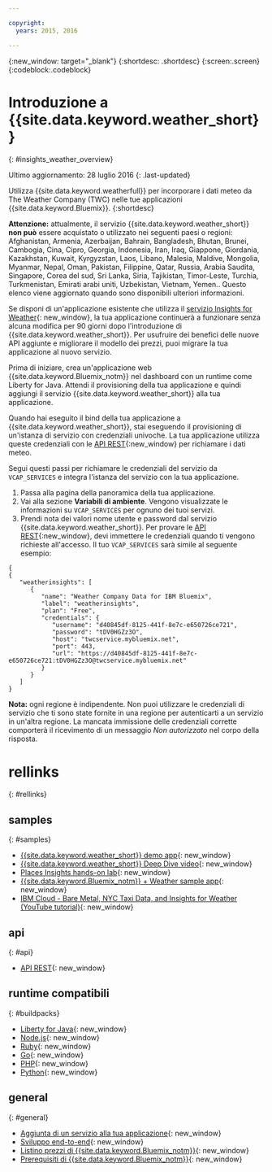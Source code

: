 ```yaml
---

copyright:
  years: 2015, 2016

---
```


{:new_window: target="_blank"}
{:shortdesc: .shortdesc}
{:screen:.screen}
{:codeblock:.codeblock}

# Introduzione a {{site.data.keyword.weather_short}}
{: #insights_weather_overview}

Ultimo aggiornamento: 28 luglio 2016
{: .last-updated}

Utilizza {{site.data.keyword.weatherfull}} per incorporare i dati meteo da
The Weather Company (TWC) nelle tue applicazioni {{site.data.keyword.Bluemix}}.
{:shortdesc}

**Attenzione:** attualmente, il servizio {{site.data.keyword.weather_short}} **non può** essere acquistato o
utilizzato nei seguenti paesi o regioni: Afghanistan, Armenia, Azerbaijan,
Bahrain, Bangladesh, Bhutan, Brunei, Cambogia, Cina, Cipro, Georgia,
Indonesia, Iran, Iraq, Giappone, Giordania, Kazakhstan, Kuwait, Kyrgyzstan, Laos,
Libano, Malesia, Maldive, Mongolia, Myanmar, Nepal, Oman, Pakistan, Filippine,
Qatar, Russia, Arabia Saudita, Singapore, Corea del sud, Sri Lanka, Siria,
Tajikistan, Timor-Leste, Turchia, Turkmenistan, Emirati arabi uniti,
Uzbekistan, Vietnam, Yemen.. Questo elenco viene aggiornato quando sono disponibili ulteriori informazioni.

Se disponi di un'applicazione esistente che utilizza il
[servizio Insights for Weather](https://console.{DomainName}/docs/services/InsightsWeather/index.html){: new_window},
la tua applicazione continuerà a funzionare senza alcuna modifica per 90 giorni dopo l'introduzione di
{{site.data.keyword.weather_short}}. Per usufruire dei benefici delle nuove API aggiunte
e migliorare il modello dei prezzi, puoi migrare la tua applicazione al nuovo servizio. 

Prima di iniziare, crea un'applicazione web {{site.data.keyword.Bluemix_notm}} nel dashboard
con un runtime come Liberty for Java. Attendi il provisioning della tua applicazione e quindi
aggiungi il servizio {{site.data.keyword.weather_short}} alla tua applicazione.

Quando hai eseguito il bind della tua applicazione a {{site.data.keyword.weather_short}}, stai eseguendo il provisioning di un'istanza di servizio
con credenziali univoche. La tua applicazione utilizza queste credenziali con le
[API REST](https://twcservice.{APPDomain}/rest-api/){:new_window} per richiamare i dati meteo.

Segui questi passi per richiamare le credenziali del servizio da `VCAP_SERVICES`
e integra l'istanza del servizio con la tua applicazione.

1. Passa alla pagina della panoramica della tua applicazione.
2. Vai alla sezione **Variabili di ambiente**. Vengono visualizzate le informazioni su `VCAP_SERVICES` per ognuno dei tuoi servizi.
3. Prendi nota dei valori nome utente e password dal servizio {{site.data.keyword.weather_short}}.
Per provare le [API REST](https://twcservice.{APPDomain}/rest-api/){:new_window},
devi immettere le credenziali quando ti vengono richieste all'accesso.
Il tuo `VCAP_SERVICES` sarà simile al seguente esempio:

```
{
{
   "weatherinsights": [
      {
         "name": "Weather Company Data for IBM Bluemix",
         "label": "weatherinsights",
         "plan": "Free",
         "credentials": {
            "username": "d40845df-8125-441f-8e7c-e650726ce721",
            "password": "tDV0HGZz3O",
            "host": "twcservice.mybluemix.net",
            "port": 443,
            "url": "https://d40845df-8125-441f-8e7c-e650726ce721:tDV0HGZz3O@twcservice.mybluemix.net"
         }
      }
   ]
}
```

**Nota:** ogni regione è indipendente. Non puoi utilizzare le credenziali di servizio
che ti sono state fornite in una regione per autenticarti a un servizio in un'altra regione.
La mancata immissione delle credenziali corrette comporterà il ricevimento di un messaggio *Non autorizzato* nel corpo della risposta.

# rellinks
{: #rellinks}
## samples
{: #samples}
* [{{site.data.keyword.weather_short}} demo app](http://weather-company-data-demo.{APPDomain}){: new_window}
* [{{site.data.keyword.weather_short}} Deep Dive video](https://youtu.be/pZHXIibziUo){: new_window}
* [Places Insights hands-on lab](https://github.com/IBM-Bluemix/places-insights-lab){: new_window}
* [{{site.data.keyword.Bluemix_notm}} + Weather sample app](https://github.com/IBM-Bluemix/insights-weather){: new_window}
* [IBM Cloud - Bare Metal, NYC Taxi Data, and Insights for Weather (YouTube tutorial)](https://www.youtube.com/watch?v=Uwmzpx9DZ5c){: new_window}

## api
{: #api}
* [API REST](https://twcservice.{APPDomain}/rest-api/){: new_window}

## runtime compatibili
{: #buildpacks}
* [Liberty for Java](https://console.{DomainName}/docs/runtimes/liberty/index.html){: new_window}
* [Node.js](https://console.{DomainName}/docs/runtimes/nodejs/index.html){: new_window}
* [Ruby](https://console.{DomainName}/docs/runtimes/ruby/index.html){: new_window}
* [Go](https://console.{DomainName}/docs/runtimes/go/index.html){: new_window}
* [PHP](https://console.{DomainName}/docs/runtimes/php/index.html){: new_window}
* [Python](https://console.{DomainName}/docs/runtimes/python/index.html){: new_window}

## general
{: #general}
* [Aggiunta di un servizio alla tua applicazione](../reqnsi.html){: new_window}
* [Sviluppo end-to-end](https://console.{DomainName}/docs/cfapps/ee.html){: new_window}
* [Listino prezzi di {{site.data.keyword.Bluemix_notm}}](https://console.{DomainName}/pricing/){: new_window}
* [Prerequisiti di {{site.data.keyword.Bluemix_notm}}](https://developer.ibm.com/bluemix/support/#prereqs){: new_window}
